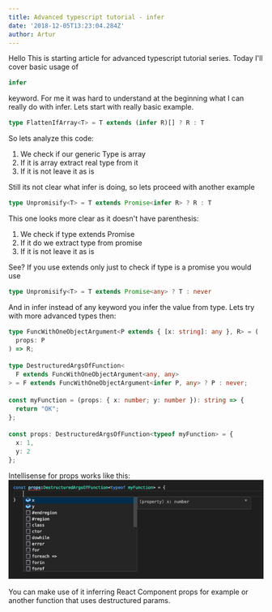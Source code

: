 ```yaml
---
title: Advanced typescript tutorial - infer
date: '2018-12-05T13:23:04.284Z'
author: Artur
---
```


Hello This is starting article for advanced typescript tutorial series. Today I'll cover basic usage of

```typescript
infer
```

keyword. For me it was hard to understand at the beginning what I can really do with infer. Lets start with really basic example.

```typescript
type FlattenIfArray<T> = T extends (infer R)[] ? R : T
```

So lets analyze this code:

1. We check if our generic Type is array
2. If it is array extract real type from it
3. If it is not leave it as is

Still its not clear what infer is doing, so lets proceed with another example

```typescript
type Unpromisify<T> = T extends Promise<infer R> ? R : T
```

This one looks more clear as it doesn't have parenthesis:

1. We check if type extends Promise
2. If it do we extract type from promise
3. If it is not leave it as is

See? If you use extends only just to check if type is a promise you would use

```typescript
type Unpromisify<T> = T extends Promise<any> ? T : never
```

And in infer instead of any keyword you infer the value from type. Lets try with more advanced types then:

```typescript
type FuncWithOneObjectArgument<P extends { [x: string]: any }, R> = (
  props: P
) => R;

type DestructuredArgsOfFunction<
  F extends FuncWithOneObjectArgument<any, any>
> = F extends FuncWithOneObjectArgument<infer P, any> ? P : never;

const myFunction = (props: { x: number; y: number }): string => {
  return "OK";
};

const props: DestructuredArgsOfFunction<typeof myFunction> = {
  x: 1,
  y: 2
};
```

Intellisense for props works like this:
![intellisense.png](intellisense.png)

You can make use of it inferring React Component props for example or another function that uses destructured params.